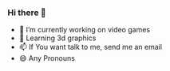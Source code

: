 ### Hi there 👋

- 🔭 I’m currently working on video games
- 🌱 Learning 3d graphics
- 📫 If You want talk to me, send me an email
- 😄 Any Pronouns

